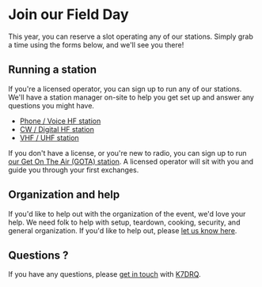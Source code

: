 # Join our Field Day

This year, you can reserve a slot operating any of our stations. Simply grab a time using the forms below, and we'll see you there!

## Running a station

If you're a licensed operator, you can sign up to run any of our stations. We'll have a station manager on-site to help you get set up and answer any questions you might have.

<ul>
    <li><a href="https://seattleradio-voice.youcanbook.me">Phone / Voice HF station</a>
    <li><a href="https://seattleradio-cw-digital.youcanbook.me">CW / Digital HF station</a>
    <li><a href="https://seattleradio-cw-digital.youcanbook.me">VHF / UHF station</a>
</ul>

If you don't have a license, or you're new to radio, you can sign up to run <a href="https://seattleradio-gota.youcanbook.me">our Get On The Air (GOTA) station</a>. A licensed operator will sit with you and guide you through your first exchanges.


## Organization and help

If you'd like to help out with the organization of the event, we'd love your help. We need folk to help with setup, teardown, cooking, security, and general organization. If you'd like to help out, please [let us know here](https://forms.gle/bP5pKXehXZdFwPb68).


## Questions ?

If you have any questions, please <a href="mailto:k7drq@psrg.org">get in touch</a> with [K7DRQ](https://qrz.com/db/K7DRQ).
